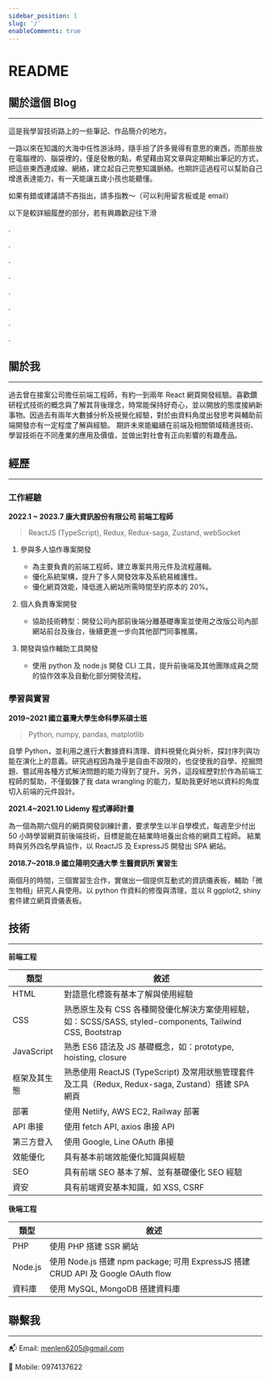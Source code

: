 ```yaml
---
sidebar_position: 1
slug: '/'
enableComments: true
---
```


# README

## 關於這個 Blog

---

這是我學習技術路上的一些筆記、作品簡介的地方。

一路以來在知識的大海中任性游泳時，隨手撿了許多覺得有意思的東西，而那些放在電腦裡的、腦袋裡的，僅是發散的點，希望藉由寫文章與定期輸出筆記的方式，把這些東西連成線、網絡，建立起自己完整知識脈絡。也期許這過程可以幫助自己增進表達能力，有一天能讓五歲小孩也能聽懂。

如果有錯或建議請不吝指出，請多指教～（可以利用留言板或是 email）

以下是較詳細履歷的部分，若有興趣歡迎往下滑

.

.

.

.

.

.

.

.

## 關於我

---

過去曾在接案公司擔任前端工程師，有約一到兩年 React 網頁開發經驗。喜歡鑽研程式技術的概念與了解其背後理念，時常能保持好奇心，並以開放的態度接納新事物。因過去有兩年大數據分析及視覺化經驗，對於由資料角度出發思考與輔助前端開發亦有一定程度了解與經驗。 期許未來能繼續在前端及相關領域精進技術、學習技術在不同產業的應用及價值，並做出對社會有正向影響的有趣產品。



## 經歷

---

### 工作經驗

**2022.1 ~ 2023.7 康大資訊股份有限公司 前端工程師**

> ReactJS (TypeScript), Redux, Redux-saga, Zustand, webSocket

1. 參與多人協作專案開發

   - 為主要負責的前端工程師，建立專案共用元件及流程邏輯。
   - 優化系統架構，提升了多人開發效率及系統易維護性。
   - 優化網頁效能，降低進入網站所需時間至約原本的 20%。

2. 個人負責專案開發

   - 協助技術轉型：開發公司內部前後端分離基礎專案並使用之改版公司內部網站前台及後台，後續更進一步向其他部門同事推廣。

3. 開發與協作輔助工具開發

   - 使用 python 及 node.js 開發 CLI 工具，提升前後端及其他團隊成員之間的協作效率及自動化部分開發流程。
   
     

### 學習與實習

**2019~2021 國立臺灣大學生命科學系碩士班**

> Python, numpy, pandas, matplotlib

自學 Python，並利用之進行大數據資料清理、資料視覺化與分析，探討序列與功能在演化上的意義。研究過程因為幾乎是自由不設限的，也促使我的自學、挖掘問題、嘗試用各種方式解決問題的能力得到了提升。另外，這段經歷對於作為前端工程師的幫助，不僅鍛鍊了我 data wrangling 的能力，幫助我更好地以資料的角度切入前端的元件設計。

**2021.4~2021.10 Lidemy 程式導師計畫**

為一個為期六個月的網頁開發訓練計畫，要求學生以半自學模式，每週至少付出 50 小時學習網頁前後端技術，目標是能在結業時培養出合格的網頁工程師。 結業時與另外四名學員協作，以 ReactJS 及 ExpressJS 開發出 SPA 網站。

**2018.7~2018.9 國立陽明交通大學 生醫資訊所 實習生**

兩個月的時間，三個實習生合作，實做出一個提供互動式的資訊儀表板，輔助「微生物相」研究人員使用。以 python 作資料的修復與清理，並以 R ggplot2, shiny 套件建立網頁資儀表板。



## 技術

---

**前端工程**

| 類型 | 敘述 |
| --- | --- |
| HTML | 對語意化標簽有基本了解與使用經驗 |
| CSS | 熟悉原生及有 CSS 各種開發優化解決方案使用經驗，如：SCSS/SASS, styled-components, Tailwind CSS, Bootstrap |
| JavaScript | 熟悉 ES6 語法及 JS 基礎概念，如：prototype, hoisting, closure |
| 框架及其生態 | 熟悉使用 ReactJS (TypeScript) 及常用狀態管理套件及工具（Redux, Redux-saga, Zustand）搭建 SPA 網頁 |
| 部署 | 使用 Netlify, AWS EC2, Railway 部署 |
| API 串接 | 使用 fetch API, axios 串接 API |
| 第三方登入 | 使用 Google, Line OAuth 串接 |
| 效能優化 | 具有基本前端效能優化知識與經驗 |
| SEO | 具有前端 SEO 基本了解、並有基礎優化 SEO 經驗 |
| 資安 | 具有前端資安基本知識，如 XSS, CSRF |

**後端工程**

| 類型 | 敘述 |
| --- | --- |
| PHP | 使用 PHP 搭建 SSR 網站 |
| Node.js | 使用 Node.js 搭建 npm package; 可用 ExpressJS 搭建 CRUD API 及 Google OAuth flow |
| 資料庫 | 使用 MySQL, MongoDB 搭建資料庫 |



## 聯繫我

---

📬 Email: menlen6205@gmail.com

📱 Mobile: 0974137622
